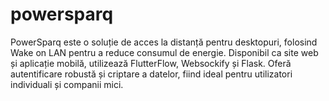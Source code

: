 # powersparq
PowerSparq este o soluție de acces la distanță pentru desktopuri, folosind Wake on LAN pentru a reduce consumul de energie. Disponibil ca site web și aplicație mobilă, utilizează FlutterFlow, Websockify și Flask. Oferă autentificare robustă și criptare a datelor, fiind ideal pentru utilizatori individuali și companii mici.
